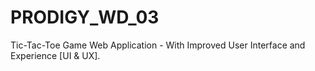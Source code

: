 # PRODIGY_WD_03
Tic-Tac-Toe Game Web Application - With Improved User Interface and Experience [UI & UX].
